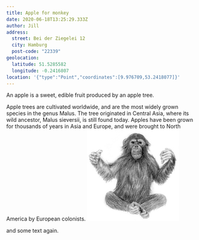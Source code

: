 ```yaml
---
title: Apple for monkey
date: 2020-06-18T13:25:29.333Z
author: Jill
address:
  street: Bei der Ziegelei 12
  city: Hamburg
  post-code: "22339"
geolocation:
  latitude: 51.5285582
  longitude: -0.2416807
location: '{"type":"Point","coordinates":[9.976709,53.2418077]}'
---
```

An apple is a sweet, edible fruit produced by an apple tree.

Apple trees are cultivated worldwide, and are the most widely grown species in
the genus Malus. The tree originated in Central Asia, where its wild ancestor,
Malus sieversii, is still found today. Apples have been grown for thousands of
years in Asia and Europe, and were brought to North America by European
colonists.
![My monkey](/assets/images/affe.jpg)

and some text again.
